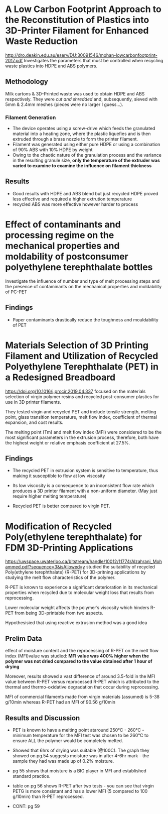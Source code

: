 # A Low Carbon Footprint Approach to the Reconstitution of Plastics into 3D-Printer Filament for Enhanced Waste Reduction
http://dro.deakin.edu.au/eserv/DU:30091546/mohan-lowcarbonfootprint-2017.pdf
Investigates the parameters that must be controlled when recycling waste plastics into HDPE and ABS polymers.
## Methodology
Milk cartons & 3D-Printed waste was used to obtain HDPE and ABS respectively. They were *cut and shredded* and, subsequently, sieved with 5mm & 2.4mm meshes (pieces were no larger I guess...). 

### Filament Generation 
- The device operates
using a screw-drive which feeds the granulated material into a heating zone, where the plastic liquefies and is then extruded through a brass nozzle to form the printer filament. 
- Filament was generated using either pure HDPE or using a combination of 90% ABS with 10% HDPE by weight
- Owing to the chaotic nature of the granulation process and the variance in the resulting granule size, **only the temperature of the extruder was varied to examine to examine the influence on filament thickness**

## Results
- Good results with HDPE and ABS blend but just recycled HDPE proved less effective and required a higher extrution temperature
- recycled ABS was more effective however harder to process

# Effect of contaminants and processing regime on the mechanical properties and moldability of postconsumer polyethylene terephthalate bottles
Investigate the influence of number and type of melt processing steps and the presence of contaminants on the mechanical properties and moldability of PC-PET

## Findings
- Paper contaminants drastically reduce the toughness and mouldability of PET

# Materials Selection of 3D Printing Filament and Utilization of Recycled Polyethylene Terephthalate (PET) in a Redesigned Breadboard

https://doi.org/10.1016/j.procir.2019.04.337 focused on the materials selection of virgin polymer resins and recycled post-consumer plastics for use in 3D printer filaments.

They tested virgin and recycled PET and include tensile strength, melting point, glass transition temperature, melt flow index, coefficient of thermal expansion, and cost results.

The  melting point (Tm) and melt flow index (MFI) were considered to  be  the  most  significant  parameters  in  the  extrusion  process,  therefore,  both  have  the  highest  weight  or  relative  emphasis  coefficient at 27.5%.

## Findings
- The   recycled   PET   in   extrusion   system   is   sensitive   to   temperature, thus making it susceptible to flow at low viscosity

- Its low viscosity is a consequence to an inconsistent flow rate  which produces a 3D printer filament with a non-uniform diameter. (May just require higher melting temperature)

- Recycled  PET  is  better  compared to virgin PET.

# Modification of Recycled Poly(ethylene terephthalate) for FDM 3D-Printing Applications

https://uwspace.uwaterloo.ca/bitstream/handle/10012/11774/Alzahrani_Mohammed.pdf?sequence=3&isAllowed=y  studied the suitability of recycled Poly(ethylene terephthalate) (R-PET) for 3D-pritning applications by studying the melt flow characteristics of the polymer.

R-PET is known to experience a significant deterioration in its mechanical properties when recycled due to molecular weight loss that results from reprocessing.

Lower molecular weight affects the polymer’s viscosity which hinders R-PET from being 3D-printable from two aspects.

Hypothesisied that using reactive extrusion method was a good idea

## Prelim Data
effect of moisture content and the reprocessing of R-PET on the melt flow index (MFI)value was studied: **MFI value was 400% higher when the polymer was not dried compared to  the  value  obtained  after  1  hour  of  drying**

Moreover, results showed a vast difference of around 3.5-fold in the MFI value between R-PET versus reprocessed R-PET which is  attributed  to  the  thermal  and  thermo-oxidative  degradation  that  occur  during  reprocessing. 

MFI of commercial filaments made from virgin materials (assumed) is 5-38 g/10min whereas R-PET had an MFI of 90.56 g/10min

## Results and Discussion
- PET is known to have a melting point ataround 250°C - 260°C - minimum  temperature  for  the  MFI  test  was  chosen  to  be  260°C to ensure ALL the polymer would be completely melted.

- Showed that 6hrs of drying was suitable (@100C). The graph they showed on pg.54 suggests moisture was  in after 4-6hr mark - the sample they had was made up of 0.2% moisture. 

- pg 55 shows that moisture is a BIG player in MFI and established standard practice. 

- table on pg 56 shows R-PET after two tests - you can see that virgin PETG is more consistant and has a lower MFI (5 compared to 100 g/10min) than R-PET reprocessed. 

- CONT: pg 59